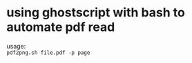 # using ghostscript with bash to automate pdf read

usage:
<br> 
```pdf2png.sh file.pdf -p page```

<br><br>


